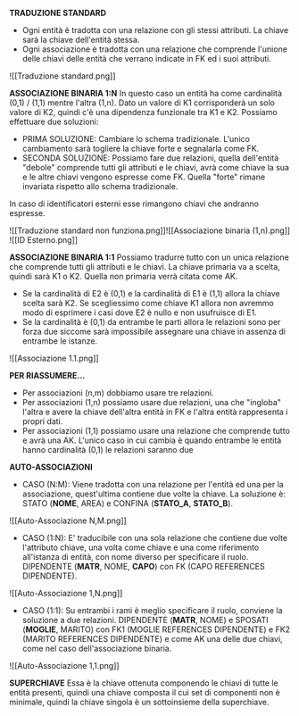 **TRADUZIONE STANDARD**
- Ogni entità è tradotta con una relazione con gli stessi attributi. La chiave sarà la chiave dell'entità stessa.
- Ogni associazione è tradotta con una relazione che comprende l'unione delle chiavi delle entità che verrano indicate in FK ed i suoi attributi.

![[Traduzione standard.png]]

**ASSOCIAZIONE BINARIA 1:N**
In questo caso un entità ha come cardinalità (0,1) / (1,1) mentre l'altra (1,n).
Dato un valore di K1 corrisponderà un solo valore di K2, quindi c'è una dipendenza funzionale tra K1 e K2. Possiamo effettuare due soluzioni:
- PRIMA SOLUZIONE: Cambiare lo schema tradizionale. L'unico cambiamento sarà togliere la chiave forte e segnalarla come FK. 
- SECONDA SOLUZIONE: Possiamo fare due relazioni, quella dell'entità "debole" comprende tutti gli attributi e le chiavi, avrà come chiave la sua e le altre chiavi vengono espresse come FK. Quella "forte" rimane invariata rispetto allo schema tradizionale.

In caso di identificatori esterni esse rimangono chiavi che andranno espresse.

![[Traduzione standard non funziona.png]]![[Associazione binaria (1,n).png]]
![[ID Esterno.png]]

**ASSOCIAZIONE BINARIA 1:1**
Possiamo tradurre tutto con un unica relazione che comprende tutti gli attributi e le chiavi. La chiave primaria va a scelta, quindi sarà K1 o K2. Quella non primaria verrà citata come AK. 
- Se la cardinalità di E2 è (0,1) e la cardinalità di E1 è (1,1) allora la chiave scelta sarà K2. Se scegliessimo come chiave K1 allora non avremmo modo di esprimere i casi dove E2 è nullo e non usufruisce di E1.
- Se la cardinalità è (0,1) da entrambe le parti allora le relazioni sono per forza due siccome sarà impossibile assegnare una chiave in assenza di entrambe le istanze.

![[Associazione 1.1.png]]

**PER RIASSUMERE...**
- Per associazioni (n,m) dobbiamo usare tre relazioni.
- Per associazioni (1,n) possiamo usare due relazioni, una che "ingloba" l'altra e avere la chiave dell'altra entità in FK e l'altra entità rappresenta i propri dati.
- Per associazioni (1,1) possiamo usare una relazione che comprende tutto e avrà una AK. L'unico caso in cui cambia è quando entrambe le entità hanno cardinalità (0,1) le relazioni saranno due

**AUTO-ASSOCIAZIONI**
- CASO (N:M): Viene tradotta con una relazione per l'entità ed una per la associazione, quest'ultima contiene due volte la chiave. La soluzione è: STATO (**NOME**, AREA) e CONFINA        (**STATO_A**, **STATO_B**).

![[Auto-Associazione N,M.png]]

- CASO (1:N): E' traducibile con una sola relazione che contiene due volte l'attributo chiave, una volta come chiave e una come riferimento all'istanza di entità, con nome diverso per specificare il ruolo. DIPENDENTE (**MATR**, NOME, **CAPO**) con FK (CAPO REFERENCES DIPENDENTE).

![[Auto-Associazione 1,N.png]]

- CASO (1:1): Su entrambi i rami è meglio specificare il ruolo, conviene la soluzione a due relazioni. DIPENDENTE (**MATR**, NOME) e SPOSATI (**MOGLIE**, MARITO) con FK1 (MOGLIE REFERENCES DIPENDENTE) e FK2 (MARITO REFERENCES DIPENDENTE) e come AK una delle due chiavi, come nel caso dell'associazione binaria.

![[Auto-Associazione 1,1.png]]

**SUPERCHIAVE**
Essa è la chiave ottenuta componendo le chiavi di tutte le entità presenti, quindi una chiave composta il cui set di componenti non è minimale, quindi la chiave singola è un sottoinsieme della superchiave.